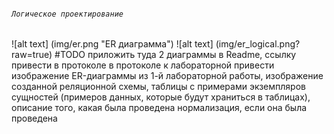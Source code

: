 ###### `Логическое проектирование`
![alt text] (img/er.png "ER диаграмма")
![alt text] (img/er_logical.png?raw=true)
    #TODO  приложить туда 2 диаграммы в Readme, ссылку привести в протоколе
    в протоколе к лабораторной привести изображение ER-диаграммы из 1-й лабораторной работы, изображение созданной реляционной схемы, таблицы с примерами экземпляров сущностей (примеров данных, которые будут храниться в таблицах), описание того, какая была проведена нормализация, если она была проведена
